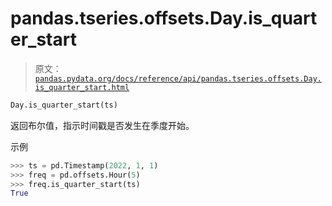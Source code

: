 # pandas.tseries.offsets.Day.is_quarter_start

> 原文：[`pandas.pydata.org/docs/reference/api/pandas.tseries.offsets.Day.is_quarter_start.html`](https://pandas.pydata.org/docs/reference/api/pandas.tseries.offsets.Day.is_quarter_start.html)

```py
Day.is_quarter_start(ts)
```

返回布尔值，指示时间戳是否发生在季度开始。

示例

```py
>>> ts = pd.Timestamp(2022, 1, 1)
>>> freq = pd.offsets.Hour(5)
>>> freq.is_quarter_start(ts)
True 
```
